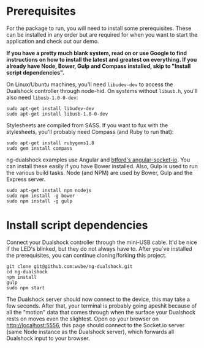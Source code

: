 Prerequisites
===
For the package to run, you will need to install some prerequisites. These can be installed in any order but are
required for when you want to start the application and check out our demo.

**If you have a pretty much blank system, read on or use Google to find instructions on how to install the latest and greatest on everything. If you already have Node, Bower, Gulp and Compass installed, skip to "Install script dependencies".**

On Linux/Ubuntu machines, you'll need `libudev-dev` to access the Dualshock controller through node-hid. On systems without `libusb.h`, you'll also need `libusb-1.0-0-dev`:
```
sudo apt-get install libudev-dev
sudo apt-get install libusb-1.0-0-dev
```

Stylesheets are compiled from SASS. If you want to fux with the stylesheets, you'll probably need Compass (and Ruby to run that):
```
sudo apt-get install rubygems1.8
sudo gem install compass
```

ng-dualshock examples use Angular and [btford's angular-socket-io](https://github.com/btford/angular-socket-io). You can install these easily if you have Bower installed. Also, Gulp is used to run the various build tasks. Node (and NPM) are used by Bower, Gulp and the Express server.
```
sudo apt-get install npm nodejs
sudo npm install -g bower
sudo npm install -g gulp
```

Install script dependencies
===

Connect your Dualshock controller through the mini-USB cable. It'd be nice if the LED's blinked, but they do not always have to. After you´ve installed the prerequisites, you can continue cloning/forking this project.

```
git clone git@github.com:wvbe/ng-dualshock.git
cd ng-dualshock
npm install
gulp
sudo npm start
```

The Dualshock server should now connect to the device, this may take a few seconds. After that, your terminal is probably going apeshit because of all the "motion" data that comes through when the surface your Dualshock rests on moves even the slightest. Open op your browser on [http://localhost:5556](http://localhost:5556), this page should connect to the Socket.io server (same Node instance as the Dualshock server), which forwards all Dualshock input to your browser.
